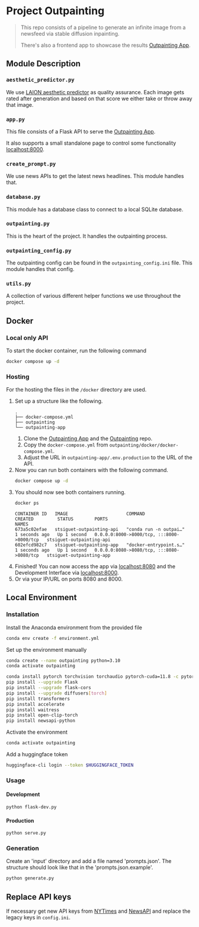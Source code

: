 # Project Outpainting

> This repo consists of a pipeline to generate an infinite image from a newsfeed via stable diffusion inpainting.
>
> There's also a frontend app to showcase the
> results [Outpainting App](https://github.com/SimonGuethler/outpainting-app).

## Module Description

### ``aesthetic_predictor.py``

We use [LAION aesthetic predictor](https://github.com/LAION-AI/aesthetic-predictor) as quality assurance.
Each image gets rated after generation and based on that score we either take or throw away that image.

### ``app.py``

This file consists of a Flask API to serve the [Outpainting App](https://github.com/SimonGuethler/outpainting-app).

It also supports a small standalone page to control some functionality [localhost:8000](http://localhost:8000/).

### ``create_prompt.py``

We use news APIs to get the latest news headlines. This module handles that.

### ``database.py``

This module has a database class to connect to a local SQLite database.

### ``outpainting.py``

This is the heart of the project. It handles the outpainting process.

### ``outpainting_config.py``

The outpainting config can be found in the ``outpainting_config.ini`` file. This module handles that config.

### ``utils.py``

A collection of various different helper functions we use throughout the project.

## Docker

### Local only API

To start the docker container, run the following command

```bash
docker compose up -d
```

### Hosting

For the hosting the files in the ``/docker`` directory are used.

1. Set up a structure like the following.
   ```
   .
   ├── docker-compose.yml
   ├── outpainting
   └── outpainting-app
   ```
    1. Clone the [Outpainting App](https://github.com/SimonGuethler/outpainting-app) and
       the [Outpainting](https://github.com/SimonGuethler/outpainting) repo.
    2. Copy the ``docker-compose.yml`` from ``outpainting/docker/docker-compose.yml``.
    3. Adjust the URL in ``outpainting-app/.env.production`` to the URL of the API.
2. Now you can run both containers with the following command.
    ```bash
    docker compose up -d
    ```
3. You should now see both containers running.
    ```bash
    docker ps
    ```
   ```
   CONTAINER ID   IMAGE                      COMMAND                  CREATED         STATUS        PORTS                                       NAMES
   673a5c02efae   stsiguet-outpainting-api   "conda run -n outpai…"   1 seconds ago   Up 1 second   0.0.0.0:8000->8000/tcp, :::8000->8000/tcp   stsiguet-outpainting-api
   602efcd982c7   stsiguet-outpainting-app   "docker-entrypoint.s…"   1 seconds ago   Up 1 second   0.0.0.0:8080->8080/tcp, :::8080->8080/tcp   stsiguet-outpainting-app
   ```
4. Finished! You can now access the app via [localhost:8080](http://localhost:8080/) and the Development Interface
   via [localhost:8000](http://localhost:8000/).
5. Or via your IP/URL on ports 8080 and 8000.

## Local Environment

### Installation

Install the Anaconda environment from the provided file

```bash
conda env create -f environment.yml
```

Set up the environment manually

```bash
conda create --name outpainting python=3.10
conda activate outpainting

conda install pytorch torchvision torchaudio pytorch-cuda=11.8 -c pytorch -c nvidia
pip install --upgrade Flask
pip install --upgrade flask-cors
pip install --upgrade diffusers[torch]
pip install transformers
pip install accelerate
pip install waitress
pip install open-clip-torch
pip install newsapi-python
```

Activate the environment

```bash
conda activate outpainting
```

Add a huggingface token

```bash
huggingface-cli login --token $HUGGINGFACE_TOKEN
```

### Usage

#### Development

```bash
python flask-dev.py
```

#### Production

```bash
python serve.py
```

### Generation

Create an 'input' directory and add a file named 'prompts.json'.
The structure should look like that in the 'prompts.json.example'.

```bash
python generate.py
```

## Replace API keys

If necessary get new API keys from [NYTimes](https://developer.nytimes.com/apis) and [NewsAPI](https://newsapi.org/) and replace the legacy keys in ``config.ini``. 
